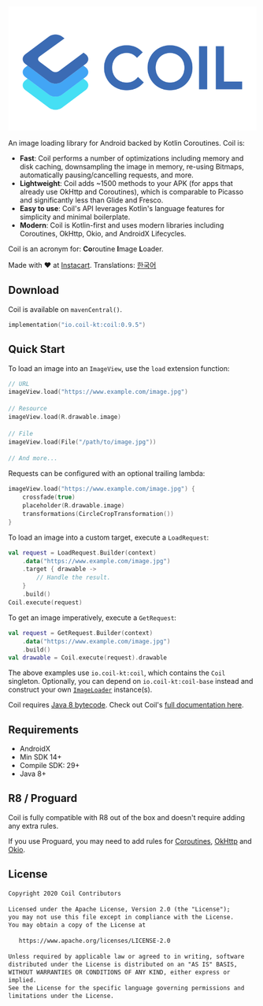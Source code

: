 ﻿![Coil](logo.svg)

An image loading library for Android backed by Kotlin Coroutines. Coil is:

- **Fast**: Coil performs a number of optimizations including memory and disk caching, downsampling the image in memory, re-using Bitmaps, automatically pausing/cancelling requests, and more.
- **Lightweight**: Coil adds ~1500 methods to your APK (for apps that already use OkHttp and Coroutines), which is comparable to Picasso and significantly less than Glide and Fresco.
- **Easy to use**: Coil's API leverages Kotlin's language features for simplicity and minimal boilerplate.
- **Modern**: Coil is Kotlin-first and uses modern libraries including Coroutines, OkHttp, Okio, and AndroidX Lifecycles.

Coil is an acronym for: **Co**routine **I**mage **L**oader.

Made with ❤️ at [Instacart](https://www.instacart.com). Translations: [한국어](README-ko.md)

## Download

Coil is available on `mavenCentral()`.

```kotlin
implementation("io.coil-kt:coil:0.9.5")
```

## Quick Start

To load an image into an `ImageView`, use the `load` extension function:

```kotlin
// URL
imageView.load("https://www.example.com/image.jpg")

// Resource
imageView.load(R.drawable.image)

// File
imageView.load(File("/path/to/image.jpg"))

// And more...
```

Requests can be configured with an optional trailing lambda:

```kotlin
imageView.load("https://www.example.com/image.jpg") {
    crossfade(true)
    placeholder(R.drawable.image)
    transformations(CircleCropTransformation())
}
```

To load an image into a custom target, execute a `LoadRequest`:

```kotlin
val request = LoadRequest.Builder(context)
    .data("https://www.example.com/image.jpg")
    .target { drawable ->
        // Handle the result.
    }
    .build()
Coil.execute(request)
```

To get an image imperatively, execute a `GetRequest`:

```kotlin
val request = GetRequest.Builder(context)
    .data("https://www.example.com/image.jpg")
    .build()
val drawable = Coil.execute(request).drawable
```

The above examples use `io.coil-kt:coil`, which contains the `Coil` singleton. Optionally, you can depend on `io.coil-kt:coil-base` instead and construct your own [`ImageLoader`](https://coil-kt.github.io/coil/image_loaders/) instance(s).

Coil requires [Java 8 bytecode](https://coil-kt.github.io/coil/getting_started/#java-8). Check out Coil's [full documentation here](https://coil-kt.github.io/coil/).

## Requirements

- AndroidX
- Min SDK 14+
- Compile SDK: 29+
- Java 8+

## R8 / Proguard

Coil is fully compatible with R8 out of the box and doesn't require adding any extra rules.

If you use Proguard, you may need to add rules for [Coroutines](https://github.com/Kotlin/kotlinx.coroutines/blob/master/kotlinx-coroutines-core/jvm/resources/META-INF/proguard/coroutines.pro), [OkHttp](https://github.com/square/okhttp/blob/master/okhttp/src/main/resources/META-INF/proguard/okhttp3.pro) and [Okio](https://github.com/square/okio/blob/master/okio/src/jvmMain/resources/META-INF/proguard/okio.pro).

## License

    Copyright 2020 Coil Contributors

    Licensed under the Apache License, Version 2.0 (the "License");
    you may not use this file except in compliance with the License.
    You may obtain a copy of the License at

       https://www.apache.org/licenses/LICENSE-2.0

    Unless required by applicable law or agreed to in writing, software
    distributed under the License is distributed on an "AS IS" BASIS,
    WITHOUT WARRANTIES OR CONDITIONS OF ANY KIND, either express or implied.
    See the License for the specific language governing permissions and
    limitations under the License.

